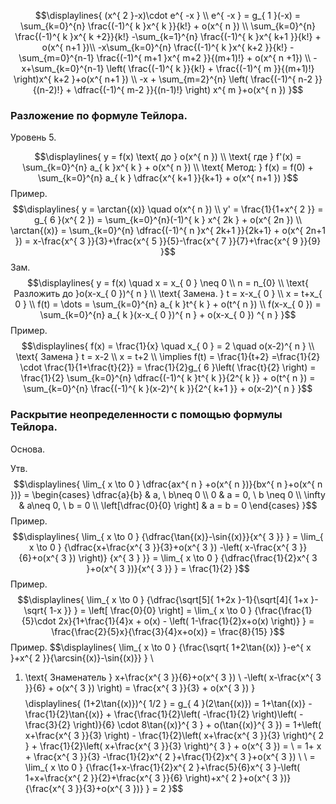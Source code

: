 $$\displaylines{
(x^{ 2 }-x)\cdot e^{ -x } \\
e^{ -x } = g_{ 1 }(-x) = \sum_{k=0}^{n} \frac{(-1)^{ k }x^{ k }}{k!} + o(x^{ n }) \\
\sum_{k=0}^{n} \frac{(-1)^{ k }x^{ k +2}}{k!} -\sum_{k=1}^{n} \frac{(-1)^{ k }x^{ k+1 }}{k!} + o(x^{ n+1 })\\
-x\sum_{k=0}^{n} \frac{(-1)^{ k }x^{ k+2 }}{k!} - \sum_{m=0}^{n-1} \frac{(-1)^{ m+1 }x^{ m+2 }}{(m+1)!} + o(x^{ n +1}) \\
-x+\sum_{k=0}^{n-1} \left( \frac{(-1)^{ k }}{k!} + \frac{(-1)^{ m }}{(m+1)!} \right)x^{ k+2 }+o(x^{ n+1 }) \\
-x + \sum_{m=2}^{n} \left( \frac{(-1)^{ n-2 }}{(n-2)!} + \dfrac{(-1)^{ m-2 }}{(n-1)!} \right) x^{ m }+o(x^{ n })
}$$
### Разложение по формуле Тейлора.
Уровень 5.

$$\displaylines{
y = f(x) \text{ до } o(x^{ n }) \\
\text{ где } f'(x) = \sum_{k=0}^{n} a_{ k }x^{ k } + o(x^{ n }) \\
\text{ Метод: } f(x) = f(0) + \sum_{k=0}^{n} a_{ k } \dfrac{x^{ k+1 }}{k+1} + o(x^{ n+1 }) 
}$$
Пример.
$$\displaylines{
y = \arctan{(x)} \quad o(x^{ n }) \\
y' = \frac{1}{1+x^{ 2 }} = g_{ 6 }(x^{ 2 }) = \sum_{k=0}^{n}(-1)^{ k } x^{ 2k } + o(x^{ 2n }) \\
\arctan{(x)} = \sum_{k=0}^{n} \dfrac{(-1)^{ n }x^{ 2k+1 }}{2k+1} + o(x^{ 2n+1 }) = x-\frac{x^{ 3 }}{3}+\frac{x^{ 5 }}{5}-\frac{x^{ 7 }}{7}+\frac{x^{ 9 }}{9}  
}$$
Зам.
$$\displaylines{
y = f(x) \quad x = x_{ 0 } \neq  0 \\
n = n_{0} \\
\text{ Разложить до  }o(x-x_{ 0 })^{ n } \\
\text{ Замена. } t = x-x_{ 0 } \\
x = t+x_{ 0 } \\
f(t) = \dots = \sum_{k=0}^{n} a_{ k }t^{ k } + o(t^{ n }) \\
f(x-x_{ 0 }) = \sum_{k=0}^{n} a_{ k }(x-x_{ 0 })^{ n } + o(x-x_{ 0 }) ^{ n }
}$$
Пример.
$$\displaylines{
f(x) = \frac{1}{x} \quad x_{ 0 } = 2 \quad o(x-2)^{ n } \\
\text{ Замена } t = x-2 \\
x = t+2 \\
\implies f(t) = \frac{1}{t+2} =\frac{1}{2} \cdot \frac{1}{1+\frac{t}{2}} = \frac{1}{2}g_{ 6 }\left( \frac{t}{2} \right) = \frac{1}{2} \sum_{k=0}^{n} \dfrac{(-1)^{ k }t^{ k }}{2^{ k }} + o(t^{ n })  = \sum_{k=0}^{n} \frac{(-1)^{ k }(x-2)^{ k }}{2^{ k+1 }} + o(x-2)^{ n }
}$$

### Раскрытие неопределенности с помощью формулы Тейлора.
Основа.

Утв.
$$\displaylines{
\lim_{ x \to 0 } \dfrac{ax^{ n } +o(x^{ n })}{bx^{ n }+o(x^{ n })} = \begin{cases}
\dfrac{a}{b} &  a, \ b\neq 0  \\
0   & a = 0, \  b \neq 0 \\
\infty & a\neq  0, \  b = 0  \\
\left[\dfrac{0}{0} \right] & a = b = 0 
\end{cases}
}$$
Пример.
$$\displaylines{
\lim_{ x \to 0 } {\dfrac{\tan{(x)}-\sin{(x)}}{x^{ 3 }} } = \lim_{ x \to 0 } {\dfrac{x+\frac{x^{ 3 }}{3}+o(x^{ 3 }) -\left( x-\frac{x^{ 3 }}{6}+o(x^{ 3 }) \right)} {x^{ 3 } }} = \lim_{ x \to 0 } {\dfrac{\frac{1}{2}x^{ 3 }+o(x^{ 3 })}{x^{ 3 }} } = \frac{1}{2} 
}$$
Пример.
$$\displaylines{
\lim_{ x \to 0 } {\dfrac{\sqrt[5]{ 1+2x }-1}{\sqrt[4]{ 1+x }-\sqrt{ 1-x }} } = \left[ \frac{0}{0}  \right] = \lim_{ x \to 0 } {\frac{\frac{1}{5}\cdot 2x}{1+\frac{1}{4}x + o(x) - \left( 1-\frac{1}{2}x+o(x) \right)} } = \frac{\frac{2}{5}x}{\frac{3}{4}x+o(x)} = \frac{8}{15}  
}$$
Пример.
$$\displaylines{
\lim_{ x \to 0 } {\frac{\sqrt{ 1+2\tan{(x)} }-e^{ x }+x^{ 2 }}{\arcsin{(x)}-\sin{(x)}} } \\
1. \text{ Знаменатель } x+\frac{x^{ 3 }}{6}+o(x^{ 3 }) \\
-\left( x-\frac{x^{ 3 }}{6} + o(x^{ 3 }) \right) = \frac{x^{ 3 }}{3} + o(x^{ 3 }) 
}$$
$$\displaylines{
(1+2\tan{(x)})^{ 1/2 } = g_{ 4 }(2\tan{(x)}) = 1+\tan{(x)} -\frac{1}{2}\tan{(x)} + \frac{\frac{1}{2}\left( -\frac{1}{2} \right)\left( -\frac{3}{2} \right)}{6} \cdot 8\tan{(x)}^{ 3 } + o(\tan{(x)}^{ 3 }) = 1+\left( x+\frac{x^{ 3 }}{3} \right) - \frac{1}{2}\left( x+\frac{x^{ 3 }}{3} \right)^{ 2 } + \frac{1}{2}\left( x+\frac{x^{ 3 }}{3} \right)^{ 3 } + o(x^{ 3 }) = \\
= 1+ x + \frac{x^{ 3 }}{3} -\frac{1}{2}x^{ 2 }+\frac{1}{2}x^{ 3 }+o(x^{ 3 }) \\ \\
= \lim_{ x \to 0 } {\frac{1+x-\frac{1}{2}x^{ 2 }+\frac{5}{6}x^{ 3 }-\left( 1+x+\frac{x^{ 2 }}{2}+\frac{x^{ 3 }}{6} \right)+x^{ 2 }+o(x^{ 3 })}{\frac{x^{ 3 }}{3}+o(x^{ 3 })} } = 2
}$$